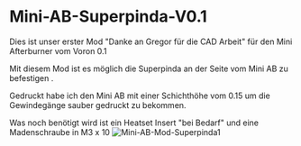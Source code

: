 # Mini-AB-Superpinda-V0.1


Dies ist unser erster Mod "Danke an Gregor für die CAD Arbeit" für den Mini Afterburner vom Voron 0.1

Mit diesem Mod ist es möglich die Superpinda an der Seite vom Mini AB zu befestigen . 

Gedruckt habe ich den Mini AB mit einer Schichthöhe vom 0.15 um die Gewindegänge sauber gedruckt zu bekommen.

Was noch benötigt wird ist ein Heatset Insert "bei Bedarf" und eine Madenschraube in M3 x 10
![Mini-AB-Mod-Superpinda1](https://user-images.githubusercontent.com/94990057/152061163-2192fc50-9766-4045-8b7e-dbb177c4da82.png)
